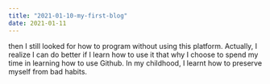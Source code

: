```yaml
---
title: "2021-01-10-my-first-blog"
date: 2021-01-11
---
```

then I still looked for how to program without using this platform.
Actually, I realize I can do better if I learn how to use it that 
why I choose to spend my time in learning how to use Github.
In my childhood, I learnt how to preserve myself from bad habits.
